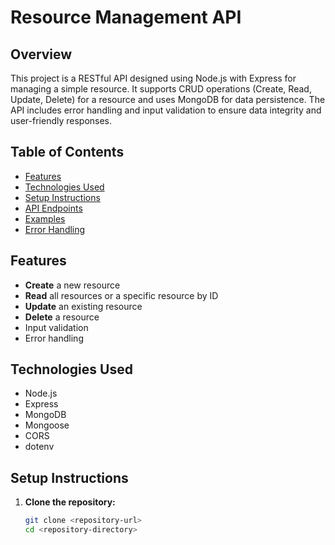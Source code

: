 # Resource Management API

## Overview

This project is a RESTful API designed using Node.js with Express for managing a simple resource. It supports CRUD operations (Create, Read, Update, Delete) for a resource and uses MongoDB for data persistence. The API includes error handling and input validation to ensure data integrity and user-friendly responses.

## Table of Contents

- [Features](#features)
- [Technologies Used](#technologies-used)
- [Setup Instructions](#setup-instructions)
- [API Endpoints](#api-endpoints)
- [Examples](#examples)
- [Error Handling](#error-handling)

## Features

- **Create** a new resource
- **Read** all resources or a specific resource by ID
- **Update** an existing resource
- **Delete** a resource
- Input validation
- Error handling

## Technologies Used

- Node.js
- Express
- MongoDB
- Mongoose
- CORS
- dotenv

## Setup Instructions

1. **Clone the repository:**
   ```bash
   git clone <repository-url>
   cd <repository-directory>
